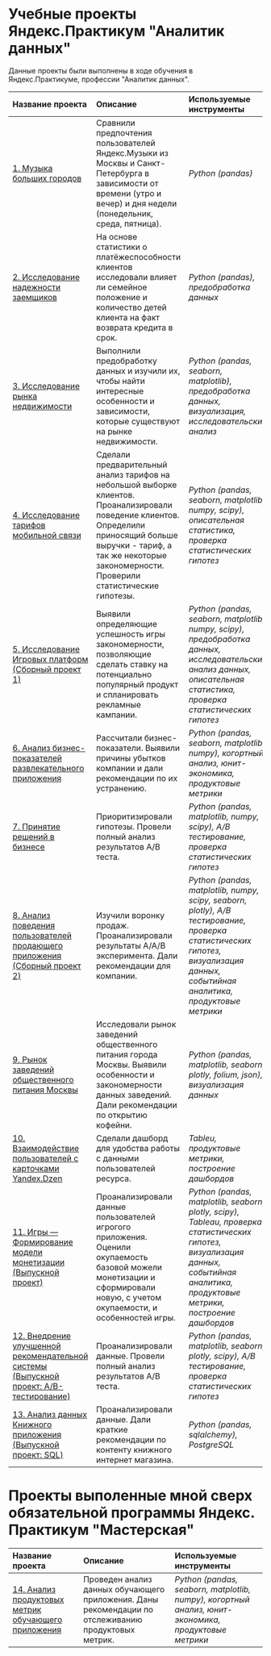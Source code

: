 # Учебные проекты Яндекс.Практикум "Аналитик данных"
Данные проекты были выполнены в ходе обучения в Яндекс.Практикуме, профессии "Аналитик данных".

| Название проекта | Описание | Используемые инструменты | 
| :---------------------- | :---------------------- | :---------------------- |
| [1. Музыка больших городов](https://github.com/LeonidRadostev/Yandex-Practicum-Projects/tree/main/Project%201.%20Music%20of%20big%20cities) | Сравнили предпочтения пользователей Яндекс.Музыки из Москвы и Санкт-Петербурга в зависимости от времени (утро и вечер) и дня недели (понедельник, среда, пятница).| *Python (pandas)* |
| [2. Исследование надежности заемщиков](https://github.com/LeonidRadostev/Yandex-Practicum-Projects/tree/main/Project%202.%20Investigation%20of%20the%20reliability%20of%20borrowers) | На основе статистики о платёжеспособности клиентов исследовали влияет ли семейное положение и количество детей клиента на факт возврата кредита в срок. | *Python (pandas), предобработка данных* |
| [3. Исследование рынка недвижимости](https://github.com/LeonidRadostev/Yandex-Practicum-Projects/tree/main/Project%203.%20Real%20estate%20market) | Выполнили предобработку данных и изучили их, чтобы найти интересные особенности и зависимости, которые существуют на рынке недвижимости. | *Python (pandas, seaborn, matplotlib), предобработка данных, визуализация, исследовательский анализ* |
| [4. Исследование тарифов мобильной связи](https://github.com/LeonidRadostev/Yandex-Practicum-Projects/tree/main/Project%204.%20Tariff%20research) | Сделали предварительный анализ тарифов на небольшой выборке клиентов. Проанализировали поведение клиентов. Определили приносящий больше выручки - тариф, а так же некоторые закономерности. Проверили статистические гипотезы.| *Python (pandas, seaborn, matplotlib, numpy, scipy), описательная статистика, проверка статистических гипотез* |
| [5. Исследование Игровых платформ (Сборный проект 1)](https://github.com/LeonidRadostev/Yandex-Practicum-Projects/tree/main/Project%205.%20Games) | Выявили определяющие успешность игры закономерности, позволяющие сделать ставку на потенциально популярный продукт и спланировать рекламные кампании.| *Python (pandas, seaborn, matplotlib, numpy, scipy), предобработка данных, исследовательский анализ данных, описательная статистика, проверка статистических гипотез* |
| [6. Анализ бизнес-показателей развлекательного приложения](https://github.com/LeonidRadostev/Yandex-Practicum-Projects/tree/main/Project%206.%20Business%20indicators) | Рассчитали бизнес-показатели. Выявили причины убытков компании и дали рекомендации по их устранению.| *Python (pandas, seaborn, matplotlib, numpy), когортный анализ, юнит-экономика, продуктовые метрики* |
| [7. Принятие решений в бизнесе](https://github.com/LeonidRadostev/Yandex-Practicum-Projects/tree/main/Project%207.%20A_b%20test%20analysis) | Приоритизировали гипотезы. Провели полный анализ результатов А/В теста.| *Python (pandas, matplotlib, numpy, scipy), A/B тестирование, проверка статистических гипотез* |
| [8. Анализ поведения пользователей продающего приложения (Сборный проект 2)](https://github.com/LeonidRadostev/Yandex-Practicum-Projects/tree/main/Project%208.%20Selling%20application) | Изучили воронку продаж. Проанализировали результаты А/А/В эксперимента. Дали рекомендации для компании.| *Python (pandas, matplotlib, numpy, scipy, seaborn, plotly), A/B тестирование, проверка статистических гипотез, визуализация данных, событийная аналитика, продуктовые метрики* |
| [9. Рынок заведений общественного питания Москвы](https://github.com/LeonidRadostev/Yandex-Practicum-Projects/tree/main/Project%209.%20Public%20catering) | Исследовали рынок заведений общественного питания города Москвы. Выявили особенности и закономерности данных заведений. Дали рекомендации по открытию кофейни.| *Python (pandas, matplotlib, seaborn, plotly, folium, json), визуализация данных* |
| [10. Взаимодействие пользователей с карточками Yandex.Dzen](https://github.com/LeonidRadostev/Yandex-Practicum-Projects/tree/main/Project%2010.%20Dashboard) | Сделали дашборд для удобства работы с данными пользователей ресурса.| *Tableu, продуктовые метрики, построение дашбордов* |
| [11. Игры — Формирование модели монетизации (Выпускной проект)](https://github.com/LeonidRadostev/Yandex-Practicum-Projects/tree/main/Project%2011.%20Monetization%20model) | Проанализировали данные пользователей игрогого приложения. Оценили окупаемость базовой можели монетизации и сформировали новую, с учетом окупаемости, и особенностей игры.| *Python (pandas, matplotlib, seaborn, plotly, scipy), Tableau, проверка статистических гипотез, визуализация данных, событийная аналитика, продуктовые метрики, построение дашбордов* |
| [12. Внедрение улучшенной рекомендательной системы (Выпускной проект: A/B-тестирование)](https://github.com/LeonidRadostev/Yandex-Practicum-Projects/tree/main/Project%2012.%20Recommendation%20system) | Проанализировали данные. Провели полный анализ результатов А/В теста.| *Python (pandas, matplotlib, seaborn, plotly, scipy), A/B тестирование, проверка статистических гипотез* |
| [13. Анализ данных Книжного приложения (Выпускной проект: SQL)](https://github.com/LeonidRadostev/Yandex-Practicum-Projects/tree/main/Project%2013.%20Bookstore) | Проанализировали данные. Дали краткие рекомендации по контенту книжного интернет магазина.| *Python (pandas, sqlalchemy), PostgreSQL* |

# Проекты выполенные мной сверх обязательной программы Яндекс. Практикум "Мастерская"

| Название проекта | Описание | Используемые инструменты | 
| :---------------------- | :---------------------- | :---------------------- |
| [14. Анализ продуктовых метрик обучающего приложения](https://github.com/LeonidRadostev/Yandex-Practicum-Projects/tree/main/Project%2013.%20Bookstore) | Проведен анализ данных обучающего приложения. Даны рекомендации по отслеживанию продуктовых метрик.| *Python (pandas, seaborn, matplotlib, numpy), когортный анализ, юнит-экономика, продуктовые метрики* |
